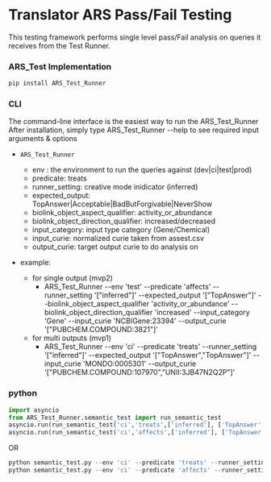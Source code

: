 
Translator ARS Pass/Fail Testing 
==========================================================

This testing framework performs single level pass/Fail analysis on queries it receives from the Test Runner. 

### ARS_Test Implementation
```bash
pip install ARS_Test_Runner 
```

### CLI
The command-line interface is the easiest way to run the ARS_Test_Runner
After installation, simply type ARS_Test_Runner --help to see required input arguments & options
- `ARS_Test_Runner`
    - env : the environment to run the queries against (dev|ci|test|prod)
    - predicate: treats
    - runner_setting: creative mode inidicator (inferred)
    - expected_output: TopAnswer|Acceptable|BadButForgivable|NeverShow
    - biolink_object_aspect_qualifier: activity_or_abundance
    - biolink_object_direction_qualifier: increased/decreased
    - input_category: input type category (Gene/Chemical)
    - input_curie: normalized curie taken from assest.csv
    - output_curie: target output curie to do analysis on

- example:
  - for single output (mvp2)
    - ARS_Test_Runner --env 'test' --predicate 'affects' --runner_setting '["inferred"]'  --expected_output '["TopAnswer"]'  --biolink_object_aspect_qualifier 'activity_or_abundance' --biolink_object_direction_qualifier 'increased' --input_category 'Gene' --input_curie 'NCBIGene:23394' --output_curie '["PUBCHEM.COMPOUND:3821"]'
  - for multi outputs (mvp1)
    - ARS_Test_Runner --env 'ci' --predicate 'treats' --runner_setting '["inferred"]' --expected_output '["TopAnswer","TopAnswer"]' --input_curie 'MONDO:0005301' --output_curie '["PUBCHEM.COMPOUND:107970","UNII:3JB47N2Q2P"]'


### python
``` python 
import asyncio
from ARS_Test_Runner.semantic_test import run_semantic_test
asyncio.run(run_semantic_test('ci','treats',['inferred'], ['TopAnswer','TopAnswer'],'','','', 'MONDO:0005301',['PUBCHEM.COMPOUND:107970','UNII:3JB47N2Q2P']))
asyncio.run(run_semantic_test('ci','affects',['inferred'], ['TopAnswer'],'activity_or_abundance','increased','Gene' ,'NCBIGene:23394',['PUBCHEM.COMPOUND:3821']))
```
OR
``` python 
python semantic_test.py --env 'ci' --predicate 'treats' --runner_setting 'inferred' --expected_output 'TopAnswer' 'TopAnswer' --input_curie 'MONDO:0005301' --output_curie 'PUBCHEM.COMPOUND:107970' 'UNI:3JB47N2Q2P'
python semantic_test.py --env 'ci' --predicate 'affects' --runner_setting 'inferred' --expected_output 'TopAnswer' --biolink_object_aspect_qualifier 'activity_or_abundance' --biolink_object_direction_qualifier 'increased' --input_category 'Gene' --input_curie 'NCBIGene:23394' --output_curie 'PUBCHEM.COMPOUND:3821'
```







